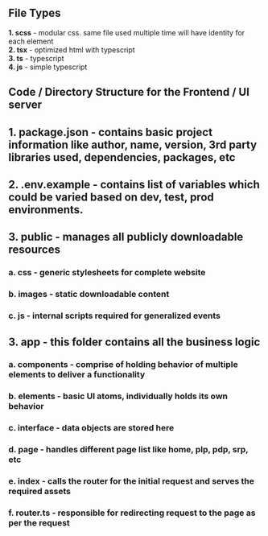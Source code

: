## File Types
**1. scss**     -   modular css. same file used multiple time will have identity for each element</br>
**2. tsx**      -   optimized html with typescript</br>
**3. ts**       -   typescript</br>
**4. js**       -   simple typescript</br>

## Code / Directory Structure for the Frontend / UI server
## 1. package.json - contains basic project information like author, name, version, 3rd party libraries used, dependencies, packages, etc
## 2. .env.example - contains list of variables which could be varied based on dev, test, prod environments.
## 3. public       - manages all publicly downloadable resources
###    a. css              -   generic stylesheets for complete website
###    b. images           -   static downloadable content
###    c. js               -   internal scripts required for generalized events
## 3. app - this folder contains all the business logic
###    a. components       -   comprise of holding behavior of multiple elements to deliver a functionality
###    b. elements         -   basic UI atoms, individually holds its own behavior
###    c. interface        -   data objects are stored here
###    d. page             -   handles different page list like home, plp, pdp, srp, etc
###    e. index            -   calls the router for the initial request and serves the required assets
###    f. router.ts        -   responsible for redirecting request to the page as per the request